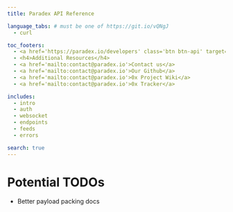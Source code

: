 ```yaml
---
title: Paradex API Reference

language_tabs: # must be one of https://git.io/vQNgJ
  - curl

toc_footers:
  - <a href='https://paradex.io/developers' class='btn btn-api' target='_blank'>Get an API key</a>
  - <h4>Additional Resources</h4>
  - <a href='mailto:contact@paradex.io'>Contact us</a>
  - <a href='mailto:contact@paradex.io'>Our Github</a>
  - <a href='mailto:contact@paradex.io'>0x Project Wiki</a>
  - <a href='mailto:contact@paradex.io'>0x Tracker</a>

includes:
  - intro
  - auth
  - websocket
  - endpoints
  - feeds
  - errors

search: true
---
```


# Potential TODOs

- Better payload packing docs

